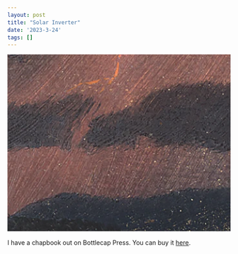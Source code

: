 ```yaml
---
layout: post
title: "Solar Inverter"
date: '2023-3-24'
tags: []
---
```


![solar](/assets/solar.png)

I have a chapbook out on Bottlecap Press. You can buy it <a href="https://bottlecap.press/products/solar">here</a>.